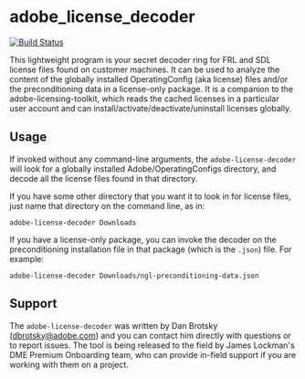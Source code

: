 # adobe_license_decoder

[![Build Status](https://travis-ci.com/adobeDan/adobe-license-decoder.rs.svg?token=qcVzu3bHRxhrd3jwqe2r&branch=master)](https://travis-ci.com/adobeDan/adobe-license-decoder.rs)


This lightweight program is your secret decoder ring for FRL and SDL license files found on customer machines.  It can be used to analyze the content of the globally installed OperatingConfig (aka license) files and/or the preconditioning data in a license-only package.  It is a companion to the adobe-licensing-toolkit, which reads the cached licenses in a particular user account and can install/activate/deactivate/uninstall licenses globally.


## Usage
If invoked without any command-line arguments, the `adobe-license-decoder` will look for a globally installed Adobe/OperatingConfigs directory, and decode all the license files found in that directory.

If you have some other directory that you want it to look in for license files, just name that directory on the command line, as in:

```
adobe-license-decoder Downloads
```

If you have a license-only package, you can invoke the decoder on the preconditioning installation file in that package (which is the `.json`) file.  For example:

```
adobe-license-decoder Downloads/ngl-preconditioning-data.json
```

## Support
The `adobe-license-decoder` was written by Dan Brotsky ([dbrotsky@adobe.com](mailto:dbrotsky@adobe.com)) and you can contact him directly with questions or to report issues. The tool is being released to the field by James Lockman's DME Premium Onboarding team, who can provide in-field support if you are working with them on a project.
